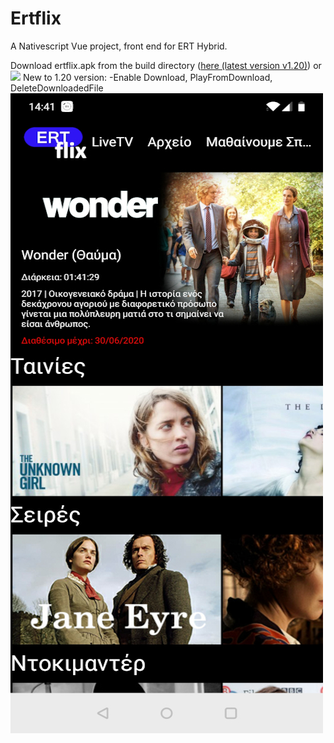 # Ertflix
A Nativescript Vue project, front end for ERT Hybrid.  

Download ertflix.apk from the build directory (<a href="https://github.com/mdigas/Ertflix/raw/1.1/build/ertflix.apk" >here (latest version v1.20)</a>) or <a href="https://play.google.com/store/apps/details?id=org.nativescript.ertflix"><img src="http://www.pngmart.com/files/10/Get-It-On-Google-Play-Transparent-Background.png" width="20%"/></a>
New to 1.20 version:
-Enable Download, PlayFromDownload, DeleteDownloadedFile
<img src="https://github.com/mdigas/Ertflix/blob/master/build/ertflix.jpg">
